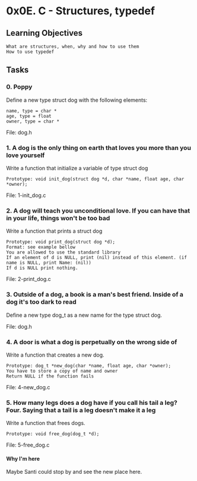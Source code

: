 # 0x0E. C - Structures, typedef
## Learning Objectives

    What are structures, when, why and how to use them
    How to use typedef
## Tasks
### 0. Poppy 
Define a new type struct dog with the following elements:

    name, type = char *
    age, type = float
    owner, type = char *

File: dog.h

### 1. A dog is the only thing on earth that loves you more than you love yourself 
Write a function that initialize a variable of type struct dog

    Prototype: void init_dog(struct dog *d, char *name, float age, char *owner);

File: 1-init_dog.c

### 2. A dog will teach you unconditional love. If you can have that in your life, things won't be too bad 
Write a function that prints a struct dog

    Prototype: void print_dog(struct dog *d);
    Format: see example bellow
    You are allowed to use the standard library
    If an element of d is NULL, print (nil) instead of this element. (if name is NULL, print Name: (nil))
    If d is NULL print nothing.

File: 2-print_dog.c

### 3. Outside of a dog, a book is a man's best friend. Inside of a dog it's too dark to read
Define a new type dog_t as a new name for the type struct dog.

File: dog.h

### 4. A door is what a dog is perpetually on the wrong side of 
Write a function that creates a new dog.

    Prototype: dog_t *new_dog(char *name, float age, char *owner);
    You have to store a copy of name and owner
    Return NULL if the function fails

File: 4-new_dog.c

### 5. How many legs does a dog have if you call his tail a leg? Four. Saying that a tail is a leg doesn't make it a leg 

Write a function that frees dogs.

    Prototype: void free_dog(dog_t *d);

File: 5-free_dog.c

#### Why I'm here
Maybe Santi could stop by and see the new place here.
